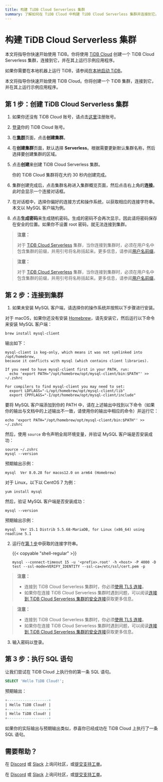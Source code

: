 ```yaml
---
title: 构建 TiDB Cloud Serverless 集群
summary: 了解如何在 TiDB Cloud 中构建 TiDB Cloud Serverless 集群并连接到它。
---
```


<!-- markdownlint-disable MD029 -->

# 构建 TiDB Cloud Serverless 集群

<CustomContent platform="tidb">

本文将指导你快速开始使用 TiDB。你将使用 [TiDB Cloud](https://www.pingcap.com/tidb-cloud) 创建一个 TiDB Cloud Serverless 集群，连接到它，并在其上运行示例应用程序。

如果你需要在本地机器上运行 TiDB，请参阅[在本地启动 TiDB](/quick-start-with-tidb.md)。

</CustomContent>

<CustomContent platform="tidb-cloud">

本文将指导你快速开始使用 TiDB Cloud。你将创建一个 TiDB 集群，连接到它，并在其上运行示例应用程序。

</CustomContent>

## 第 1 步：创建 TiDB Cloud Serverless 集群

1. 如果你还没有 TiDB Cloud 账号，请点击[这里](https://tidbcloud.com/free-trial)注册账号。

2. [登录](https://tidbcloud.com/)你的 TiDB Cloud 账号。

3. 在[**集群**](https://tidbcloud.com/project/clusters)页面，点击**创建集群**。

4. 在**创建集群**页面，默认选择 **Serverless**。根据需要更新默认集群名称，然后选择要创建集群的区域。

5. 点击**创建**来创建 TiDB Cloud Serverless 集群。

    你的 TiDB Cloud 集群将在大约 30 秒内创建完成。

6. 集群创建完成后，点击集群名称进入集群概览页面，然后点击右上角的**连接**。此时会显示一个连接对话框。

7. 在对话框中，选择你偏好的连接方式和操作系统，以获取相应的连接字符串。本文以 MySQL 客户端为例。

8. 点击**生成密码**来生成随机密码。生成的密码不会再次显示，因此请将密码保存在安全的位置。如果你不设置 root 密码，就无法连接到集群。

<CustomContent platform="tidb">

> **注意：**
>
> 对于 [TiDB Cloud Serverless](https://docs.pingcap.com/tidbcloud/select-cluster-tier#tidb-cloud-serverless) 集群，当你连接到集群时，必须在用户名中包含集群的前缀，并用引号将名称括起来。更多信息，请参阅[用户名前缀](https://docs.pingcap.com/tidbcloud/select-cluster-tier#user-name-prefix)。

</CustomContent>

<CustomContent platform="tidb-cloud">

> **注意：**
>
> 对于 [TiDB Cloud Serverless](https://docs.pingcap.com/tidbcloud/select-cluster-tier#tidb-cloud-serverless) 集群，当你连接到集群时，必须在用户名中包含集群的前缀，并用引号将名称括起来。更多信息，请参阅[用户名前缀](/tidb-cloud/select-cluster-tier.md#user-name-prefix)。

</CustomContent>

## 第 2 步：连接到集群

1. 如果未安装 MySQL 客户端，请选择你的操作系统并按照以下步骤进行安装。

<SimpleTab>

<div label="macOS">

对于 macOS，如果你还没有安装 [Homebrew](https://brew.sh/index)，请先安装它，然后运行以下命令来安装 MySQL 客户端：

```shell
brew install mysql-client
```

输出如下：

```
mysql-client is keg-only, which means it was not symlinked into /opt/homebrew,
because it conflicts with mysql (which contains client libraries).

If you need to have mysql-client first in your PATH, run:
  echo 'export PATH="/opt/homebrew/opt/mysql-client/bin:$PATH"' >> ~/.zshrc

For compilers to find mysql-client you may need to set:
  export LDFLAGS="-L/opt/homebrew/opt/mysql-client/lib"
  export CPPFLAGS="-I/opt/homebrew/opt/mysql-client/include"
```

要将 MySQL 客户端添加到你的 PATH 中，请在上述输出中找到以下命令（如果你的输出与文档中的上述输出不一致，请使用你的输出中相应的命令）并运行它：

```shell
echo 'export PATH="/opt/homebrew/opt/mysql-client/bin:$PATH"' >> ~/.zshrc
```

然后，使用 `source` 命令声明全局环境变量，并验证 MySQL 客户端是否安装成功：

```shell
source ~/.zshrc
mysql --version
```

预期输出示例：

```
mysql  Ver 8.0.28 for macos12.0 on arm64 (Homebrew)
```

</div>

<div label="Linux">

对于 Linux，以下以 CentOS 7 为例：

```shell
yum install mysql
```

然后，验证 MySQL 客户端是否安装成功：

```shell
mysql --version
```

预期输出示例：

```
mysql  Ver 15.1 Distrib 5.5.68-MariaDB, for Linux (x86_64) using readline 5.1
```

</div>

</SimpleTab>

2. 运行在[第 1 步](#第-1-步创建-tidb-cloud-serverless-集群)中获取的连接字符串。

    {{< copyable "shell-regular" >}}

    ```shell
    mysql --connect-timeout 15 -u '<prefix>.root' -h <host> -P 4000 -D test --ssl-mode=VERIFY_IDENTITY --ssl-ca=/etc/ssl/cert.pem -p
    ```

<CustomContent platform="tidb">

> **注意：**
>
> - 连接到 TiDB Cloud Serverless 集群时，你必须[使用 TLS 连接](https://docs.pingcap.com/tidbcloud/secure-connections-to-serverless-clusters)。
> - 如果你在连接 TiDB Cloud Serverless 集群时遇到问题，可以阅读[连接到 TiDB Cloud Serverless 集群的安全连接](https://docs.pingcap.com/tidbcloud/secure-connections-to-serverless-clusters)获取更多信息。

</CustomContent>

<CustomContent platform="tidb-cloud">

> **注意：**
>
> - 连接到 TiDB Cloud Serverless 集群时，你必须[使用 TLS 连接](/tidb-cloud/secure-connections-to-serverless-clusters.md)。
> - 如果你在连接 TiDB Cloud Serverless 集群时遇到问题，可以阅读[连接到 TiDB Cloud Serverless 集群的安全连接](/tidb-cloud/secure-connections-to-serverless-clusters.md)获取更多信息。

</CustomContent>

3. 输入密码以登录。

## 第 3 步：执行 SQL 语句

让我们尝试在 TiDB Cloud 上执行你的第一条 SQL 语句。

```sql
SELECT 'Hello TiDB Cloud!';
```

预期输出：

```sql
+-------------------+
| Hello TiDB Cloud! |
+-------------------+
| Hello TiDB Cloud! |
+-------------------+
```

如果你的实际输出与预期输出类似，恭喜你已经成功在 TiDB Cloud 上执行了一条 SQL 语句。

## 需要帮助？

<CustomContent platform="tidb">

在 [Discord](https://discord.gg/DQZ2dy3cuc?utm_source=doc) 或 [Slack](https://slack.tidb.io/invite?team=tidb-community&channel=everyone&ref=pingcap-docs) 上询问社区，或[提交支持工单](/support.md)。

</CustomContent>

<CustomContent platform="tidb-cloud">

在 [Discord](https://discord.gg/DQZ2dy3cuc?utm_source=doc) 或 [Slack](https://slack.tidb.io/invite?team=tidb-community&channel=everyone&ref=pingcap-docs) 上询问社区，或[提交支持工单](https://tidb.support.pingcap.com/)。

</CustomContent>
